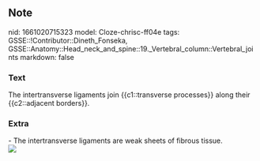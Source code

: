 ## Note
nid: 1661020715323
model: Cloze-chrisc-ff04e
tags: GSSE::!Contributor::Dineth_Fonseka, GSSE::Anatomy::Head_neck_and_spine::19._Vertebral_column::Vertebral_joints
markdown: false

### Text
<div>
  The intertransverse ligaments join {{c1::transverse processes}}
  along their {{c2::adjacent borders}}.
</div>

### Extra
<div>
  - The intertransverse ligaments are weak sheets of fibrous
  tissue.
</div>
<div><img src=
"paste-714e85be80d76b60baa9e303d984223a5f87f37f.jpg"></div>

